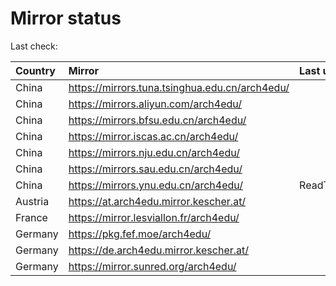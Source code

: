 <script src="./time.js"></script>
# Mirror status
Last check: <script type="text/javascript">localize(1693226044.0797422);</script>

|Country|Mirror|Last update|
|:------|:-----|:----------|
|China|https://mirrors.tuna.tsinghua.edu.cn/arch4edu/|<script type="text/javascript">localize(1693204182);</script>|
|China|https://mirrors.aliyun.com/arch4edu/|<script type="text/javascript">localize(1693160815);</script>|
|China|https://mirrors.bfsu.edu.cn/arch4edu/|<script type="text/javascript">localize(1693160815);</script>|
|China|https://mirror.iscas.ac.cn/arch4edu/|<script type="text/javascript">localize(1693204182);</script>|
|China|https://mirrors.nju.edu.cn/arch4edu/|<script type="text/javascript">localize(1693160815);</script>|
|China|https://mirrors.sau.edu.cn/arch4edu/|<script type="text/javascript">localize(1693160815);</script>|
|China|https://mirrors.ynu.edu.cn/arch4edu/|ReadTimeout|
|Austria|https://at.arch4edu.mirror.kescher.at/|<script type="text/javascript">localize(1693204182);</script>|
|France|https://mirror.lesviallon.fr/arch4edu/|<script type="text/javascript">localize(1693160815);</script>|
|Germany|https://pkg.fef.moe/arch4edu/|<script type="text/javascript">localize(1693204182);</script>|
|Germany|https://de.arch4edu.mirror.kescher.at/|<script type="text/javascript">localize(1693204182);</script>|
|Germany|https://mirror.sunred.org/arch4edu/|<script type="text/javascript">localize(1693204182);</script>|

<script src="./tablefilter/tablefilter.js"></script>
<script src="./table.js"></script>